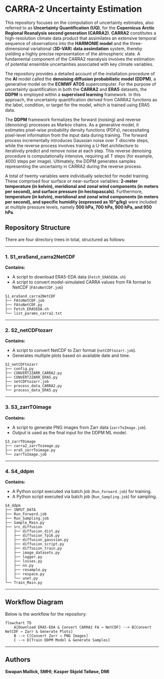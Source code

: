# CARRA-2 Uncertainty Estimation

This repository focuses on the computation of uncertainty estimates, also referred to as **Uncertainty Quantification (UQ)**, for the **Copernicus Arctic Regional Reanalysis second generation (CARRA2)**. **CARRA2** constitutes a high-resolution climate data product that assimilates an extensive temporal sequence of observations into the **HARMONIE model** and the three-dimensional variational (**3D-VAR**) **data assimilation** system, thereby yielding a highly precise representation of the atmospheric state. A fundamental component of the CARRA2 reanalysis involves the estimation of potential ensemble uncertainties associated with key climate variables.

The repository provides a detailed account of the installation procedure of the **AI** model called the **denoising diffusion probabilistic model (DDPM)**, a generative model on the **ECMWF ATOS** supercomputer. For the purpose of uncertainty quantification in both the **CARRA2** and **ERA5** datasets, the **DDPM** is employed within a **supervised learning** framework. In this approach, the uncertainty quantification derived from CARRA2 functions as the label, condition, or target for the model, which is trained using ERA5 data.

The **DDPM** framework formalizes the forward (noising) and reverse (denoising) processes as Markov chains. As a generative model, it estimates pixel-wise probability density functions (PDFs), necessitating pixel-level information from the input data during training. The forward process incrementally introduces Gaussian noise over T discrete steps, while the reverse process involves training a U-Net architecture to iteratively predict and remove noise at each step. This reverse denoising procedure is computationally intensive, requiring all T steps (for example, 4000 steps per image). Ultimately, the DDPM generates samples representing the uncertainty in CARRA2 during the reverse process.

A total of twenty variables were individually selected for model training. These comprised four surface or near-surface variables: **2-meter temperature (in kelvin), meridional and zonal wind components (in meters per second), and surface pressure (in hectopascals)**. Furthermore, **temperature (in kelvin), meridional and zonal wind components (in meters per second), and specific humidity (expressed as 10*g/kg)** were included at multiple pressure levels, namely **500 hPa, 700 hPa, 900 hPa, and 950 hPa**.


## Repository Structure

There are four directory trees in total, structured as follows:

---

### 1. S1_era5and_carra2NetCDF

**Contains:**
- A script to download ERA5-EDA data (`Fetch_ERA5EDA.sh`)
- A script to convert model-simulated CARRA values from FA format to NetCDF (`FAtoNetCDF.job`)

```
S1_era5and_carra2NetCDF
├── FAtoNetCDF.job
├── FAtoNetCDF.py
├── Fetch_ERA5EDA.sh
└── list_params_carra2.txt
```

---

### 2. S2_netCDFtozarr

**Contains:**
- A script to convert NetCDF to Zarr format (`netCDFtozarr.job`).
- Generates multiple plots based on available date and time.

```
S2_netCDFtozarr
├── config.py
├── CONVERT2ZARR_CARRA2.py
├── CONVERT2ZARR_ERA5.py
├── netCDFtozarr.job
├── process_data_CARRA2.py
└── process_data_ERA5.py
```

---

### 3. S3_zarrTOimage

**Contains:**
- A script to generate PNG images from Zarr data (`zarrToImage.job`).
- Output is used as the final input for the DDPM ML model.

```
S3_zarrTOimage
├── carra2_zarrToimage.py
├── era5_zarrToimage.py
└── zarrToImage.job
```

---

### 4. S4_ddpm

**Contains:**
- A Python script executed via batch job (`Run_Forward.job`) for training.
- A Python script executed via batch job (`Run_Sampling.job`) for sampling.

```
S4_ddpm
├── INPUT_DATA
├── Run_Forward.job
├── Run_Sampling.job
├── Sample_Main.py
├── src_diffusion
│   ├── diffusion_dist.py
│   ├── diffusion_fp16.py
│   ├── diffusion_gaussian.py
│   ├── diffusion_script.py
│   ├── diffusion_train.py
│   ├── image_datasets.py
│   ├── logger.py
│   ├── losses.py
│   ├── nn.py
│   ├── resample.py
│   ├── respace.py
│   └── unet.py
└── Train_Main.py
```

---

## Workflow Diagram

Below is the workflow for the repository:

```mermaid
flowchart TD
    A[Download ERA5-EDA & Convert CARRA2 FA → NetCDF] --> B[Convert NetCDF → Zarr & Generate Plots]
    B --> C[Convert Zarr → PNG Images]
    C --> D[Train DDPM Model & Generate Samples]
```

---

## Authors
**Swapan Mallick, SMHI**;
**Kasper Skjold Tølløse, DMI**
